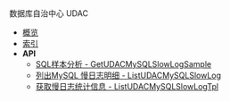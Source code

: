 <div class="sidebar_title icon__udac">数据库自治中心 UDAC</div>


- [概览](api/udac-api/README.md)
- [索引](api/udac-api/index.md)
- **API**
    - [SQL样本分析 - GetUDACMySQLSlowLogSample](api/udac-api/get_udac_my_sql_slow_log_sample)
    - [列出MySQL 慢日志明细 - ListUDACMySQLSlowLog](api/udac-api/list_udac_my_sql_slow_log)
    - [获取慢日志统计信息 - ListUDACMySQLSlowLogTpl](api/udac-api/list_udac_my_sql_slow_log_tpl)
